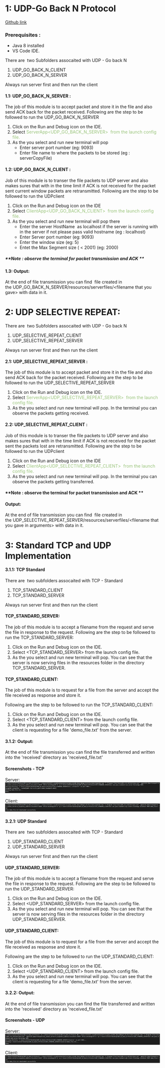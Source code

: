 # 1: UDP-Go Back N Protocol 
[Github link](https://github.com/ravirao1208/UDP_Go_Back_N-Protocol.git)

### Prerequisites :

* Java 8 installed
* VS Code IDE.

There are  two Subfolders assocaited with UDP - Go back N

1. UDP\_GO\_BACK\_N\_CLIENT
2. UDP\_GO\_BACK\_N\_SERVER

Always run server first and then run the client

#### 1.1: UDP\_GO\_BACK\_N\_SERVER :

The job of this module is to accept packet and store it in the file and also send ACK back for the packet received.
Following are the step to be followed to run the UDP\_GO\_BACK\_N\_SERVER

1. Click on the Run and Debug icon on the IDE.
2. Select <span class="colour" style="color: rgb(152, 195, 121);">ServerApp<UDP\_GO\_BACK\_N\_SERVER> </span><span class="colour" style="color: rgb(152, 195, 121);"> from the launch config file.</span>
3. As the you select and run new terminal will pop
    * Enter server port number (eg: 9093)
    * Enter file name to where the packets to be stored (eg : serverCopyFile)

#### 1.2: UDP\_GO\_BACK\_N\_CLIENT :

Job of this module is to transer the file packets to UDP server and also makes sures that with in the time limit if ACK is not received for the packet sent current window packets are retransmitted.
Following are the step to be followed to run the UDPclient

1. Click on the Run and Debug icon on the IDE
2. Select <span class="colour" style="color: rgb(152, 195, 121);">ClientApp<UDP\_GO\_BACK\_N\_CLIENT></span><span class="colour" style="color: rgb(152, 195, 121);">  from the launch config file.</span>
3. As the you select and run new terminal will pop there
    * Enter the server HostName  as localhost if the server is running with in the server if not please pass valid hostname (eg : localhost)
    * Enter Server port number (eg: 9093)
    * Enter the window size (eg: 5)
    * Entet the Max Segment size ( < 2001) (eg: 2000)

##### \*\*Note : observe the terminal for packet transmission and ACK \*\*

#### 1.3: Output:

At the end of file transmission you can find  file created in the UDP\_GO\_BACK\_N\_SERVER/resources/serverfiles/\<filename that you gave> with data in it.

# 2: UDP SELECTIVE REPEAT:

There are  two Subfolders assocaited with UDP - Go back N

1. UDP\_SELECTIVE\_REPEAT\_CLIENT
2. UDP\_SELECTIVE\_REPEAT\_SERVER

Always run server first and then run the client

#### 2.1: UDP\_SELECTIVE\_REPEAT\_SERVER :

The job of this module is to accept packet and store it in the file and also send ACK back for the packet received.
Following are the step to be followed to run the UDP\_SELECTIVE\_REPEAT\_SERVER

1. Click on the Run and Debug icon on the IDE.
2. Select <span class="colour" style="color: rgb(152, 195, 121);">ServerApp<UDP\_SELECTIVE\_REPEAT\_SERVER> </span><span class="colour" style="color: rgb(152, 195, 121);"> from the launch config file.</span>
3. As the you select and run new terminal will pop. In the terminal you can observe the packets getting received.
    

#### 2.2: UDP\_SELECTIVE\_REPEAT\_CLIENT :

Job of this module is to transer the file packets to UDP server and also makes sures that with in the time limit if ACK is not received for the packet sent the packets lost are retransmitted.
Following are the step to be followed to run the UDPclient

1. Click on the Run and Debug icon on the IDE
2. Select <span class="colour" style="color: rgb(152, 195, 121);">ClientApp<UDP\_SELECTIVE\_REPEAT\_CLIENT></span><span class="colour" style="color: rgb(152, 195, 121);">  from the launch config file.</span>
3. As the you select and run new terminal will pop. In the terminal you can observe the packets getting transferred.
   

#### \*\*Note : observe the terminal for packet transmission and ACK \*\*

#### Output:

At the end of file transmission you can find  file created in the UDP\_SELECTIVE\_REPEAT\_SERVER/resources/serverfiles/\<filename that you gave in arguments> with data in it.


# 3: Standard TCP and UDP Implementation

#### 3.1.1: TCP Standard

There are  two subfolders assocaited with TCP - Standard

1. TCP\_STANDARD\_CLIENT
2. TCP\_STANDARD\_SERVER

Always run server first and then run the client

#### TCP\_STANDARD\_SERVER:

The job of this module is to accept a filename from the request and serve the file in response to the request.
Following are the step to be followed to run the TCP\_STANDARD\_SERVER:

1. Click on the Run and Debug icon on the IDE.
2. Select <TCP\_STANDARD\_SERVER> from the launch config file.
3. As the you select and run new terminal will pop. You can see that the server is now serving files in the resources folder in the directory TCP\_STANDARD\_SERVER.

#### TCP\_STANDARD\_CLIENT:

The job of this module is to request for a file from the server and accept the file received as response and store it.

Following are the step to be followed to run the TCP\_STANDARD\_CLIENT:

1. Click on the Run and Debug icon on the IDE.
2. Select <TCP\_STANDARD\_CLIENT> from the launch config file.
3. As the you select and run new terminal will pop. You can see that the client is requesting for a file 'demo_file.txt' from the server.

#### 3.1.2: Output:

At the end of file transmission you can find the file transferred and written into the 'received' directory as 'received_file.txt'

#### Screenshots - TCP

Server:<br>
![](screenshots/TCP_Server.png)

Client:<br>
![](screenshots/TCP_Client.png)

#### 3.2.1: UDP Standard

There are  two subfolders assocaited with TCP - Standard

1. UDP\_STANDARD\_CLIENT
2. UDP\_STANDARD\_SERVER

Always run server first and then run the client

#### UDP\_STANDARD\_SERVER:

The job of this module is to accept a filename from the request and serve the file in response to the request.
Following are the step to be followed to run the UDP\_STANDARD\_SERVER:

1. Click on the Run and Debug icon on the IDE.
2. Select <UDP\_STANDARD\_SERVER> from the launch config file.
3. As the you select and run new terminal will pop. You can see that the server is now serving files in the resources folder in the directory UDP\_STANDARD\_SERVER.

#### UDP\_STANDARD\_CLIENT:

The job of this module is to request for a file from the server and accept the file received as response and store it.

Following are the step to be followed to run the UDP\_STANDARD\_CLIENT:

1. Click on the Run and Debug icon on the IDE.
2. Select <UDP\_STANDARD\_CLIENT> from the launch config file.
3. As the you select and run new terminal will pop. You can see that the client is requesting for a file 'demo_file.txt' from the server.

#### 3.2.2: Output:

At the end of file transmission you can find the file transferred and written into the 'received' directory as 'received_file.txt'

#### Screenshots - UDP

Server:<br>
![](screenshots/UDP_Server.png)

Client:<br>
![](screenshots/UDP_Client.png)
